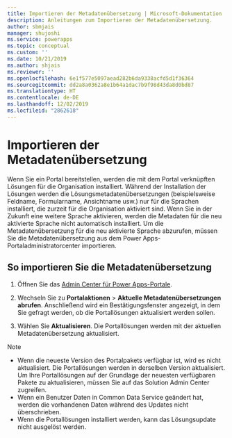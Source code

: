 ```yaml
---
title: Importieren der Metadatenübersetzung | Microsoft-Dokumentation
description: Anleitungen zum Importieren der Metadatenübersetzung.
author: sbmjais
manager: shujoshi
ms.service: powerapps
ms.topic: conceptual
ms.custom: ''
ms.date: 10/21/2019
ms.author: shjais
ms.reviewer: ''
ms.openlocfilehash: 6e1f577e5097aead282b6da9338acfd5d1f36364
ms.sourcegitcommit: dd2a8a0362a8e1b64a1dac7b9f98d43da8d0bd87
ms.translationtype: HT
ms.contentlocale: de-DE
ms.lasthandoff: 12/02/2019
ms.locfileid: "2862618"
---
```

# <a name="import-metadata-translation"></a>Importieren der Metadatenübersetzung

Wenn Sie ein Portal bereitstellen, werden die mit dem Portal verknüpften Lösungen für die Organisation installiert. Während der Installation der Lösungen werden die Lösungsmetadatenübersetzungen (beispielsweise Feldname, Formularname, Ansichtname usw.) nur für die Sprachen installiert, die zurzeit für die Organisation aktiviert sind. Wenn Sie in der Zukunft eine weitere Sprache aktivieren, werden die Metadaten für die neu aktivierte Sprache nicht automatisch installiert. Um die Metadatenübersetzung für die neu aktivierte Sprache abzurufen, müssen Sie die Metadatenübersetzung aus dem Power Apps-Portaladministratorcenter importieren.

## <a name="to-import-metadata-translation"></a>So importieren Sie die Metadatenübersetzung

1.  Öffnen Sie das [Admin Center für Power Apps-Portale](admin-overview.md).

2.  Wechseln Sie zu **Portalaktionen** > **Aktuelle Metadatenübersetzungen abrufen**. Anschließend wird ein Bestätigungsfenster angezeigt, in dem Sie gefragt werden, ob die Portallösungen aktualisiert werden sollen.

3.  Wählen Sie **Aktualisieren**. Die Portallösungen werden mit der aktuellen Metadatenübersetzung aktualisiert.

> [!Note]
> - Wenn die neueste Version des Portalpakets verfügbar ist, wird es nicht aktualisiert. Die Portallösungen werden in derselben Version aktualisiert. Um Ihre Portallösungen auf der Grundlage der neuesten verfügbaren Pakete zu aktualisieren, müssen Sie auf das Solution Admin Center zugreifen.
> - Wenn ein Benutzer Daten in Common Data Service geändert hat, werden die vorhandenen Daten während des Updates nicht überschrieben.
> - Wenn die Portallösungen installiert werden, kann das Lösungsupdate nicht ausgelöst werden.